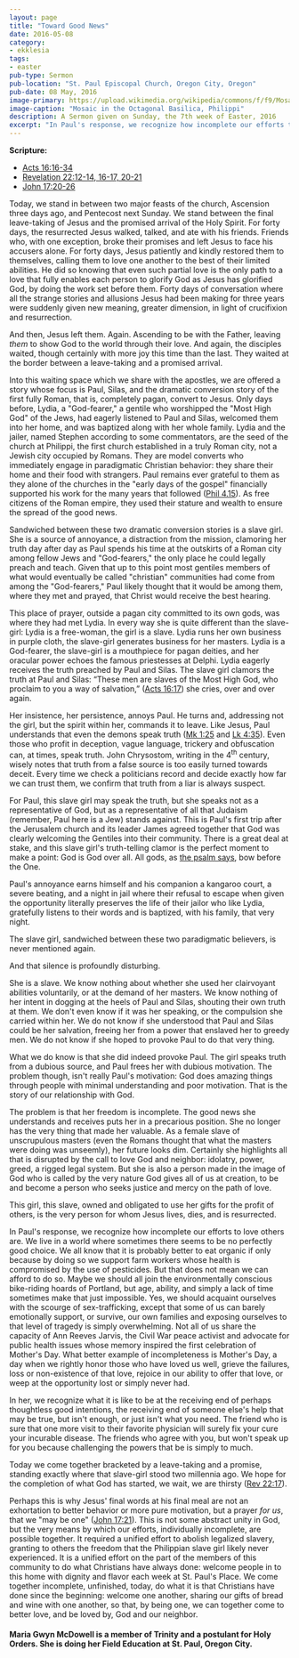 ```yaml
---
layout: page
title: "Toward Good News"
date: 2016-05-08
category:
- ekklesia
tags:
- easter
pub-type: Sermon
pub-location: "St. Paul Episcopal Church, Oregon City, Oregon"
pub-date: 08 May, 2016
image-primary: https://upload.wikimedia.org/wikipedia/commons/f/f9/Mosaic_in_the_Octagonal_Basilica%2C_Philippi_%287272832610%29.jpg
image-caption: "Mosaic in the Octagonal Basilica, Philippi"
description: A Sermon given on Sunday, the 7th week of Easter, 2016
excerpt: "In Paul's response, we recognize how incomplete our efforts to love others are. We live in a world where sometimes there seems to be no perfectly good choice. In the slave girl, we recognize what it is like to be at the receiving end of perhaps thoughtless good intentions, the receiving end of someone else's help that may be true, but isn't enough, or just isn't what you need. Today we come together bracketed by a leave-taking and a promise, standing exactly where that slave-girl stood two millennia ago. We hope for the completion of what God has started, we wait, we are thirsty (Rev 22:17)."
---
```

**Scripture:**

- <a href="http://bible.oremus.org/?passage=Acts+16:16-34&amp;vnum=yes&amp;version=nrsv" target="_blank">Acts 16:16-34</a>
- <a href="http://bible.oremus.org/?passage=Revelation+22:12-21&amp;vnum=yes&amp;version=nrsv" target="_blank">Revelation 22:12-14, 16-17, 20-21</a>
- <a href="http://bible.oremus.org/?passage=John+17:20-26&amp;vnum=yes&amp;version=nrsv" target="_blank">John 17:20-26</a>

Today, we stand in between two major feasts of the church, Ascension three days ago, and Pentecost next Sunday. We stand between the final leave-taking of Jesus and the promised arrival of the Holy Spirit. For forty days, the resurrected Jesus walked, talked, and ate with his friends. Friends who, with one exception, broke their promises and left Jesus to face his accusers alone. For forty days, Jesus patiently and kindly restored them to themselves, calling them to love one another to the best of their limited abilities. He did so knowing that even such partial love is the only path to a love that fully enables each person to glorify God as Jesus has glorified God, by doing the work set before them. Forty days of conversation where all the strange stories and allusions Jesus had been making for three years were suddenly given new meaning, greater dimension, in light of crucifixion and resurrection.
<p class="p2">And then, Jesus left them. Again. Ascending to be with the Father, leaving <i>them</i> to show God to the world through their love. And again, the disciples waited, though certainly with more joy this time than the last. They waited at the border between a leave-taking and a promised arrival.</p>
<p class="p2">Into this waiting space which we share with the apostles, we are offered a story whose focus is Paul, Silas, and the dramatic conversion story of the first fully Roman, that is, completely pagan, convert to Jesus. Only days before, Lydia, a "God-fearer," a gentile who worshipped the "Most High God" of the Jews, had eagerly listened to Paul and Silas, welcomed them into her home, and was baptized along with her whole family. Lydia and the jailer, named Stephen according to some commentators, are the seed of the church at Philippi, the first church established in a truly Roman city, not a Jewish city occupied by Romans. They are model converts who immediately engage in paradigmatic Christian behavior: they share their home and their food with strangers. Paul remains ever grateful to them as they alone of the churches in the "early days of the gospel" financially supported his work for the many years that followed (<a href="http://bible.oremus.org/?passage=Phil+4&amp;vnum=yes&amp;version=nrsv" target="_blank">Phil 4.15</a>). As free citizens of the Roman empire, they used their stature and wealth to ensure the spread of the good news.</p>
<p class="p2">Sandwiched between these two dramatic conversion stories is a slave girl. She is a source of annoyance, a distraction from the mission, clamoring her truth day after day as Paul spends his time at the outskirts of a Roman city among fellow Jews and "God-fearers," the only place he could legally preach and teach. Given that up to this point most gentiles members of what would eventually be called "christian" communities had come from among the "God-fearers," Paul likely thought that it would be among them, where they met and prayed, that Christ would receive the best hearing.</p>
<p class="p2">This place of prayer, outside a pagan city committed to its own gods, was where they had met Lydia. In every way she is quite different than the slave-girl: Lydia is a free-woman, the girl is a slave. Lydia runs her own business in purple cloth, the slave-girl generates business for her masters. Lydia is a God-fearer, the slave-girl is a mouthpiece for pagan deities, and her oracular power echoes the famous priestesses at Delphi. Lydia eagerly receives the truth preached by Paul and Silas. The slave girl clamors the truth at Paul and Silas: <span class="s1"> “These men are slaves of the Most High God, who proclaim to you a way of salvation,” (<a href="http://bible.oremus.org/?passage=Acts+16:16-34&amp;vnum=yes&amp;version=nrsv">Acts 16:17</a>) she cries, over and over again.</span></p>
<p class="p2">Her insistence, her persistence, annoys Paul. He turns and, addressing not the girl, but the spirit within her, commands it to leave. Like Jesus, Paul understands that even the demons speak truth (<a href="http://bible.oremus.org/?passage=Mark+1&amp;vnum=yes&amp;version=nrsv" target="_blank">Mk 1:25</a> and <a href="http://bible.oremus.org/?passage=Luke+4&amp;vnum=yes&amp;version=nrsv" target="_blank">Lk 4:35</a>). Even those who profit in deception, vague language, trickery and obfuscation can, at times, speak truth. John Chrysostom, writing in the 4<span class="s2"><sup>th</sup></span> century, wisely notes that truth from a false source is too easily turned towards deceit. Every time we check a politicians record and decide exactly how far we can trust them, we confirm that truth from a liar is always suspect.</p>
<p class="p2">For Paul, this slave girl may speak the truth, but she speaks not as a representative of God, but as a representative of all that Judaism (remember, Paul here is a Jew) stands against. This is Paul's first trip after the Jerusalem church and its leader James agreed together that God was clearly welcoming the Gentiles into their community. There is a great deal at stake, and this slave girl's truth-telling clamor is the perfect moment to make a point: God is God over all. All gods, as <a href="http://bible.oremus.org/?passage=Psalm+97&amp;vnum=yes&amp;version=nrsv" target="_blank">the psalm says</a>, bow before the One.</p>
<p class="p2">Paul's annoyance earns himself and his companion a kangaroo court, a severe beating, and a night in jail where their refusal to escape when given the opportunity literally preserves the life of their jailor who like Lydia, gratefully listens to their words and is baptized, with his family, that very night.</p>
<p class="p2">The slave girl, sandwiched between these two paradigmatic believers, is never mentioned again.</p>
<p class="p2">And that silence is profoundly disturbing.</p>
<p class="p2">She is a slave. We know nothing about whether she used her clairvoyant abilities voluntarily, or at the demand of her masters. We know nothing of her intent in dogging at the heels of Paul and Silas, shouting their own truth at them. We don't even know if it was her speaking, or the compulsion she carried within her. We do not know if she understood that Paul and Silas could be her salvation, freeing her from a power that enslaved her to greedy men. We do not know if she hoped to provoke Paul to do that very thing.</p>
<p class="p2">What we do know is that she did indeed provoke Paul. The girl speaks truth from a dubious source, and Paul frees her with dubious motivation. The problem though, isn't really Paul's motivation: God does amazing things through people with minimal understanding and poor motivation. That is the story of our relationship with God.</p>
<p class="p2">The problem is that her freedom is incomplete. The good news she understands and receives puts her in a precarious position. She no longer has the very thing that made her valuable. As a female slave of unscrupulous masters (even the Romans thought that what the masters were doing was unseemly), her future looks dim. Certainly she highlights all that is disrupted by the call to love God and neighbor: idolatry, power, greed, a rigged legal system. But she is also a person made in the image of God who is called by the very nature God gives all of us at creation, to be and become a person who seeks justice and mercy on the path of love.</p>
<p class="p2">This girl, this slave, owned and obligated to use her gifts for the profit of others, is the very person for whom Jesus lives, dies, and is resurrected.</p>
<p class="p2">In Paul's response, we recognize how incomplete our efforts to love others are. We live in a world where sometimes there seems to be no perfectly good choice. We all know that it is probably better to eat organic if only because by doing so we support farm workers whose health is compromised by the use of pesticides. But that does not mean we can afford to do so. Maybe we should all join the environmentally conscious bike-riding hoards of Portland, but age, ability, and simply a lack of time sometimes make that just impossible. Yes, we should acquaint ourselves with the scourge of sex-trafficking, except that some of us can barely emotionally support, or survive, our own families and exposing ourselves to that level of tragedy is simply overwhelming. Not all of us share the capacity of <span class="s3">Ann Reeves Jarvis, the Civil War peace activist and advocate for public health issues whose memory inspired the first celebration of Mother's Day. </span>What better example of incompleteness is Mother's Day, a day when we rightly honor those who have loved us well, grieve the failures, loss or non-existence of that love, rejoice in our ability to offer that love, or weep at the opportunity lost or simply never had.</p>
<p class="p2">In her, we recognize what it is like to be at the receiving end of perhaps thoughtless good intentions, the receiving end of someone else's help that may be true, but isn't enough, or just isn't what you need. The friend who is sure that one more visit to their favorite physician will surely fix your cure your incurable disease. The friends who agree with you, but won't speak up for you because challenging the powers that be is simply to much.</p>
<p class="p2">Today we come together bracketed by a leave-taking and a promise, standing exactly where that slave-girl stood two millennia ago. We hope for the completion of what God has started, we wait, we are thirsty (<a href="http://bible.oremus.org/?passage=Revelation+22:12-21&amp;vnum=yes&amp;version=nrsv" target="_blank">Rev 22:17</a>).</p>
<p class="p2">Perhaps this is why Jesus' final words at his final meal are not an exhortation to better behavior or more pure motivation, but a prayer <i>for us</i>, that we "may be one" (<a href="http://bible.oremus.org/?passage=John+17:20-26&amp;vnum=yes&amp;version=nrsv" target="_blank">John 17:21</a>). This is not some abstract unity in God, but the very means by which our efforts, individually incomplete, are possible together. It required a unified effort to abolish legalized slavery, granting to others the freedom that the Philippian slave girl likely never experienced. It is a unified effort on the part of the members of this community to do what Christians have always done: welcome people in to this home with dignity and flavor each week at St. Paul's Place. We come together incomplete, unfinished, today, do what it is that Christians have done since the beginning: welcome one another, sharing our gifts of bread and wine with one another, so that, by being one, we can together come to better love, and be loved by, God and our neighbor.</p>

<h4 class="p2">Maria Gwyn McDowell is a member of Trinity and a postulant for Holy Orders. She is doing her Field Education at St. Paul, Oregon City.</h4>
